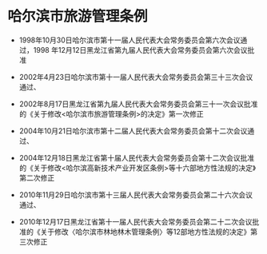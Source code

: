 # 哈尔滨市旅游管理条例

- 1998年10月30日哈尔滨市第十一届人民代表大会常务委员会第六次会议通过，1998 年12月12日黑龙江省第九届人民代表大会常务委员会第六次会议批准

- 2002年4月23日哈尔滨市第十一届人民代表大会常务委员会第三十三次会议通过、

- 2002年8月17日黑龙江省第九届人民代表大会常务委员会第三十一次会议批准的《关于修改<哈尔滨市旅游管理条例>的决定》第一次修正

- 2004年10月21日哈尔滨市第十二届人民代表大会常务委员会第十二次会议通过、

- 2004年12月18日黑龙江省第十届人民代表大会常务委员会第十二次会议批准的《关于修改<哈尔滨高新技术产业开发区条例>等十六部地方性法规的决定》第二次修正

- 2010年11月29日哈尔滨市第十三届人民代表大会常务委员会第二十六次会议通过、

- 2010年12月17日黑龙江省第十一届人民代表大会常务委员会第二十二次会议批准的《关于修改〈哈尔滨市林地林木管理条例〉等12部地方性法规的决定》第三次修正

<!-- INFO END -->
